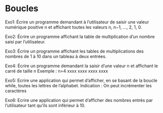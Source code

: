 # Boucles

Exo1: Écrire un programme demandant à l’utilisateur de saisir une valeur numérique positive n et affichant toutes les valeurs n, n−1, …, 2, 1,
0.

Exo2: Écrire un programme affichant la table de multiplication d’un nombre saisi par l’utilisateur.

Exo3: Écrire un programme affichant les tables de multiplications des nombres de 1 à 10 dans un tableau à deux entrées.

Exo4: Écrire un programme demandant la saisir d’une valeur n et affichant le carré de taille n
Exemple : n=4
xxxx
xxxx
xxxx
xxxx

Exo5: Ecrire une application qui permet d’afficher, en se basant de la boucle while, toutes les lettres de l’alphabet.
Indication :
On peut incrémenter les caractères

Exo6: Ecrire une application qui permet d’afficher des nombres entrés par l’utilisateur tant qu’ils sont inférieur à 10.
